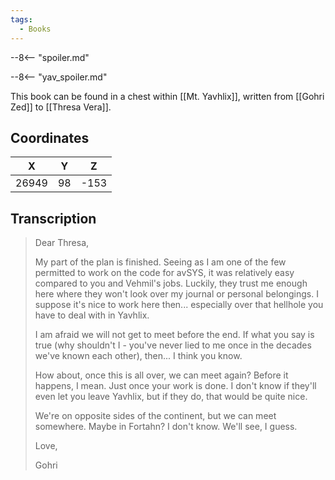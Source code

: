 ```yaml
---
tags:
  - Books
---
```


--8<-- "spoiler.md"

--8<-- "yav_spoiler.md"

This book can be found in a chest within [[Mt. Yavhlix]], written from [[Gohri Zed]] to [[Thresa Vera]].

## Coordinates
| **X** | **Y** | **Z** |
| :---: | :---: | :---: |
| 26949 |  98   | -153  |

## Transcription
> Dear Thresa,
>
> My part of the plan is finished. Seeing as I am one of the few permitted to work on the code for avSYS, it was relatively easy compared to you and Vehmil's jobs. Luckily, they trust me enough here where they won't look over my journal or personal belongings. I suppose it's nice to work here then... especially over that hellhole you have to deal with in Yavhlix.
>
> I am afraid we will not get to meet before the end. If what you say is true (why shouldn't I - you've never lied to me once in the decades we've known each other), then... I think you know.
>
> How about, once this is all over, we can meet again? Before it happens, I mean. Just once your work is done. I don't know if they'll even let you leave Yavhlix, but if they do, that would be quite nice.
>
> We're on opposite sides of the continent, but we can meet somewhere. Maybe in Fortahn? I don't know. We'll see, I guess.
>
> Love,
>
> Gohri




